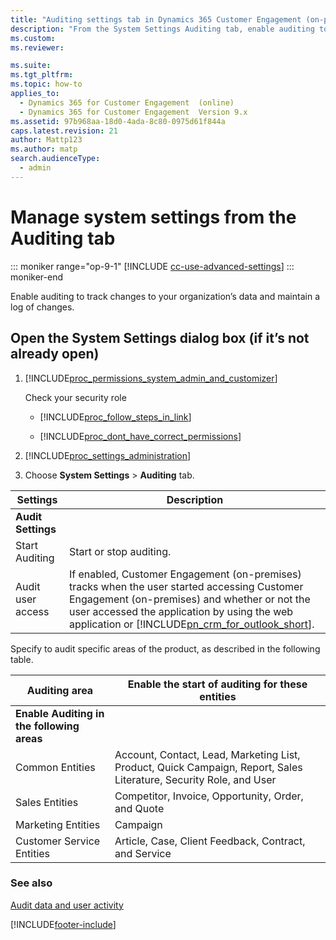 ```yaml
---
title: "Auditing settings tab in Dynamics 365 Customer Engagement (on-premises)"
description: "From the System Settings Auditing tab, enable auditing to track updates to your organization’s data and maintain a log of changes."
ms.custom: 
ms.reviewer: 

ms.suite: 
ms.tgt_pltfrm: 
ms.topic: how-to
applies_to: 
  - Dynamics 365 for Customer Engagement  (online)
  - Dynamics 365 for Customer Engagement  Version 9.x
ms.assetid: 97b968aa-18d0-4ada-8c80-0975d61f844a
caps.latest.revision: 21
author: Mattp123
ms.author: matp
search.audienceType: 
  - admin
---
```

# Manage system settings from the Auditing tab

::: moniker range="op-9-1"
[!INCLUDE [cc-use-advanced-settings](../includes/cc-use-advanced-settings.md)]
::: moniker-end

Enable auditing to track changes to your organization’s data and maintain a log of changes.  
  
## Open the System Settings dialog box (if it’s not already open)  
  
1. [!INCLUDE[proc_permissions_system_admin_and_customizer](../includes/proc-permissions-system-admin-and-customizer.md)]  
  
    Check your security role  
  
   - [!INCLUDE[proc_follow_steps_in_link](../includes/proc-follow-steps-in-link.md)]  
  
   - [!INCLUDE[proc_dont_have_correct_permissions](../includes/proc-dont-have-correct-permissions.md)]  
  
2. [!INCLUDE[proc_settings_administration](../includes/proc-settings-administration.md)]  
  
3. Choose **System Settings** > **Auditing** tab.  
  
|      Settings      |                                                                                                                                                                  Description                                                                                                                                                                   |
|--------------------|------------------------------------------------------------------------------------------------------------------------------------------------------------------------------------------------------------------------------------------------------------------------------------------------------------------------------------------------|
| **Audit Settings** |                                                                                                                                                                                                                                                                                                                                                |
|   Start Auditing   |                                                                                                                                                            Start or stop auditing.                                                                                                                                                             |
| Audit user access  | If enabled, Customer Engagement (on-premises) tracks when the user started accessing Customer Engagement (on-premises) and whether or not the user accessed the application by using the web application or [!INCLUDE[pn_crm_for_outlook_short](../includes/pn-crm-for-outlook-short.md)]. |
  
Specify to audit specific areas of the product, as described in the following table.  
  
|Auditing area|Enable the start of auditing for these entities|  
|-------------------|-----------------------------------------------------|  
|**Enable Auditing in the following areas**||
|Common Entities|Account, Contact, Lead, Marketing List, Product, Quick Campaign, Report, Sales Literature, Security Role, and User|  
|Sales Entities|Competitor, Invoice, Opportunity, Order, and Quote|  
|Marketing Entities|Campaign|  
|Customer Service Entities|Article, Case, Client Feedback, Contract, and Service|  
  
### See also  
 [Audit data and user activity](../developer/audit-user-access.md)


[!INCLUDE[footer-include](../../../includes/footer-banner.md)]

